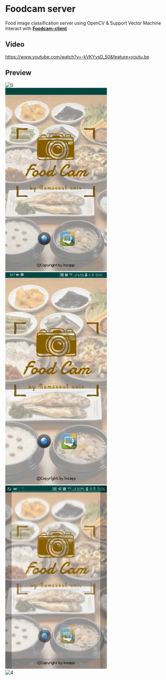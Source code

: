 # Foodcam server
Food image classification server using OpenCV & Support Vector Machine<br>
Interact with [**Foodcam-client**](https://github.com/inzapp/foodcam-client)

## Video
https://www.youtube.com/watch?v=-kVKYysD_50&feature=youtu.be

## Preview
![0](./img/0.gif)<br>
![1](./img/1.gif)<br>
![2](./img/2.gif)<br>
![3](./img/3.gif)<br>
![4](./img/4.gif)
